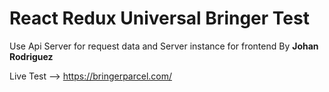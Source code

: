 
# React Redux Universal Bringer Test
Use Api Server for request data and Server instance for frontend By **Johan Rodriguez**

Live Test --> https://bringerparcel.com/
